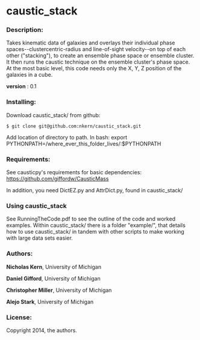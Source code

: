 # caustic_stack

### Description: ###

Takes kinematic data of galaxies and overlays their individual phase spaces--clustercentric-radius
and line-of-sight velocity--on top of each other ("stacking"), to create an ensemble phase space or
ensemble cluster. It then runs the caustic technique on the ensemble cluster's phase space. At 
the most basic level, this code needs only the X, Y, Z position of the galaxies in a cube. 

**version** : 0.1

### Installing: ###
Download caustic_stack/ from github:

	$ git clone git@github.com:nkern/caustic_stack.git

Add location of directory to path. In bash:
export PYTHONPATH=/where_ever_this_folder_lives/:$PYTHONPATH

### Requirements: ###
See causticpy's requirements for basic dependencies: https://github.com/giffordw/CausticMass

In addition, you need DictEZ.py and AttrDict.py, found in caustic_stack/

### Using caustic_stack ###
See RunningTheCode.pdf to see the outline of the code and worked examples. Within caustic_stack/ there is a folder "example/", that details how to use caustic_stack/ in tandem with other scripts to make working with large data sets easier.

### Authors: ###

**Nicholas Kern**, University of Michigan

**Daniel Gifford**, University of Michigan

**Christopher Miller**, University of Michigan

**Alejo Stark**, University of Michigan

### License: ###
Copyright 2014, the authors.


